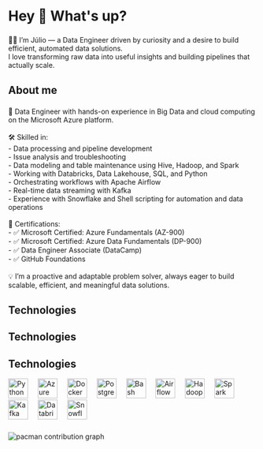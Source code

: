<h1 align="left">Hey 👋 What's up?</h1>

###

<p align="left">👨‍💻 I’m Júlio — a Data Engineer driven by curiosity and a desire to build efficient, automated data solutions.  <br>I love transforming raw data into useful insights and building pipelines that actually scale.</p>

###

<h2 align="left">About me</h2>

###

<p align="left">🚀 Data Engineer with hands-on experience in Big Data and cloud computing on the Microsoft Azure platform.<br><br>🛠️ Skilled in:<br>- Data processing and pipeline development  <br>- Issue analysis and troubleshooting  <br>- Data modeling and table maintenance using Hive, Hadoop, and Spark  <br>- Working with Databricks, Data Lakehouse, SQL, and Python  <br>- Orchestrating workflows with Apache Airflow  <br>- Real-time data streaming with Kafka  <br>- Experience with Snowflake and Shell scripting for automation and data operations  <br><br>📘 Certifications:<br>- ✅ Microsoft Certified: Azure Fundamentals (AZ-900)  <br>- ✅ Microsoft Certified: Azure Data Fundamentals (DP-900)  <br>- ✅ Data Engineer Associate (DataCamp)  <br>- ✅ GitHub Foundations  <br><br>💡 I’m a proactive and adaptable problem solver, always eager to build scalable, efficient, and meaningful data solutions.</p>

###

<h2 align="left">Technologies</h2>

###

<h2 align="left">Technologies</h2>

<h2 align="left">Technologies</h2>

<div align="left">
  <!-- Python -->
  <img src="https://cdn.jsdelivr.net/gh/devicons/devicon/icons/python/python-original.svg" height="40" alt="Python" />
  <img width="12" />

  <!-- Azure -->
  <img src="https://cdn.jsdelivr.net/gh/devicons/devicon/icons/azure/azure-original.svg" height="40" alt="Azure" />
  <img width="12" />

  <!-- Docker -->
  <img src="https://cdn.jsdelivr.net/gh/devicons/devicon/icons/docker/docker-original.svg" height="40" alt="Docker" />
  <img width="12" />

  <!-- PostgreSQL -->
  <img src="https://cdn.jsdelivr.net/gh/devicons/devicon/icons/postgresql/postgresql-original.svg" height="40" alt="PostgreSQL" />
  <img width="12" />

  <!-- Bash -->
  <img src="https://cdn.jsdelivr.net/gh/devicons/devicon/icons/bash/bash-original.svg" height="40" alt="Bash" />
  <img width="12" />

  <!-- Apache Airflow -->
  <img src="https://cdn.jsdelivr.net/gh/devicons/devicon/icons/apacheairflow/apacheairflow-original.svg" height="40" alt="Airflow" />
  <img width="12" />

  <!-- Apache Hadoop (sem SVG oficial estável) -->
  <img src="https://github.com/bestofjs/bestofjs-webui/blob/master/public/logos/hadoop.svg?raw=true" height="40" alt="Hadoop" />
  <img width="12" />

  <!-- Apache Spark -->
  <img src="https://github.com/bestofjs/bestofjs-webui/blob/master/public/logos/apache-spark.svg?raw=true" height="40" alt="Spark" />
  <img width="12" />

  <!-- Apache Kafka -->
  <img src="https://github.com/bestofjs/bestofjs-webui/blob/master/public/logos/kafka.svg?raw=true" height="40" alt="Kafka" />
  <img width="12" />

  <!-- Databricks (usando PNG para funcionar) -->
  <img src="https://raw.githubusercontent.com/databricks/design-system/main/assets/logo/png/databricks-logo-48.png" height="40" alt="Databricks" />
  <img width="12" />

  <!-- Snowflake (usando PNG alternativo) -->
  <img src="https://raw.githubusercontent.com/Snowflake-Labs/sfguide/main/resources/logo.png" height="40" alt="Snowflake" />
</div>



###

<picture>
  <source media="(prefers-color-scheme: dark)" srcset="https://raw.githubusercontent.com/jjulioj/jjulioj/output/pacman-contribution-graph-dark.svg">
  <source media="(prefers-color-scheme: light)" srcset="https://raw.githubusercontent.com/jjulioj/jjulioj/output/pacman-contribution-graph.svg">
  <img alt="pacman contribution graph" src="https://raw.githubusercontent.com/jjulioj/jjulioj/output/pacman-contribution-graph.svg">
</picture>

###
